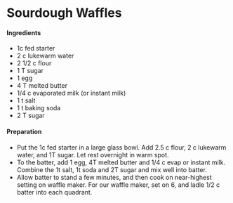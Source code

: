# Sourdough Waffles
#### Ingredients
* 1c fed starter
* 2 c lukewarm water
* 2 1/2 c flour
* 1 T sugar
* 1 egg
* 4 T melted butter
* 1/4 c evaporated milk (or instant milk)
* 1 t salt
* 1 t baking soda
* 2 T sugar

#### Preparation
* Put the 1c fed starter in a large glass bowl.  Add 2.5 c flour, 2 c lukewarm water, and 1T sugar.  Let rest overnight in warm spot. 
* To the batter, add 1 egg, 4T melted butter and 1/4 c evap or instant milk.  Combine the 1t salt, 1t soda and 2T sugar and mix well into batter. 
* Allow batter to stand a few minutes, and then cook on near-highest setting on waffle maker.  For our waffle maker, set on 6, and ladle 1/2 c batter into each quadrant. 
 

